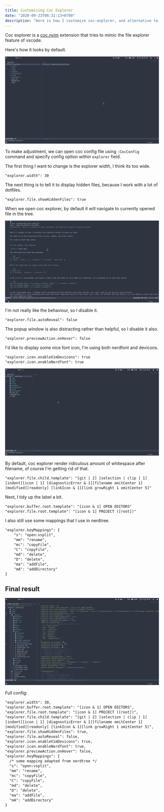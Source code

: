 ```yaml
---
title: Customizing Coc Explorer
date: "2020-09-23T08:31:13+0700"
description: "Here is how I customize coc-explorer, and alternative to nerdtree"
---
```


Coc explorer is a [coc.nvim](https://github.com/neoclide/coc.nvim/wiki/Using-coc-extensions) extension that tries to mimic the file explorer feature of vscode.

Here's how it looks by default.

![Initial looks](./initial.png)

To make adjustment, we can open coc config file using `:CocConfig` command and specify config option within `explorer` field.

The first thing I want to change is the explorer width, I think its too wide.

```
"explorer.width": 30
```

The next thing is to tell it to display hidden files, because I work with a lot of dotfiles.

```
"explorer.file.showHiddenFiles": true
```

When we open coc explorer, by default it will navigate to currently opened file in the tree.

![auto reveal by default](./coc-explorer-auto-reveal.gif)

I'm not really like the behaviour, so I disable it.

```
"explorer.file.autoReveal": false
```

The popup window is also distracting rather than helpful, so I disable it also.

```
"explorer.previewAction.onHover": false
```

I'd like to display some nice font icon, I'm using both nerdfont and devicons.

```
"explorer.icon.enableVimDevicons": true
"explorer.icon.enableNerdfont": true
```

![with icon](./with-icon.png)


By default, coc explorer render ridiculous amount of whitespace after filename, of course I'm getting rid of that.

```
"explorer.file.child.template": "[git | 2] [selection | clip | 1] [indent][icon | 1] [diagnosticError & 1][filename omitCenter 1][modified][readonly] [linkIcon & 1][link growRight 1 omitCenter 5]"
```

Next, I tidy up the label a bit.

```
"explorer.buffer.root.template": "[icon & 1] OPEN EDITORS"
"explorer.file.root.template": "[icon & 1] PROJECT ([root])"
```

I also still use some mappings that I use in nerdtree.

```
"explorer.keyMappings": {
    "s": "open:vsplit",
    "mm": "rename",
    "mc": "copyFile",
    "C": "copyFile",
    "md": "delete",
    "D": "delete",
    "ma": "addFile",
    "mA": "addDirectory"
}
```

## Final result

![final result](./final.png)

Full config:

```
"explorer.width": 30,
"explorer.buffer.root.template": "[icon & 1] OPEN EDITORS",
"explorer.file.root.template": "[icon & 1] PROJECT ([root])",
"explorer.file.child.template": "[git | 2] [selection | clip | 1] [indent][icon | 1] [diagnosticError & 1][filename omitCenter 1][modified][readonly] [linkIcon & 1][link growRight 1 omitCenter 5]",
"explorer.file.showHiddenFiles": true,
"explorer.file.autoReveal": false,
"explorer.icon.enableVimDevicons": true,
"explorer.icon.enableNerdfont": true,
"explorer.previewAction.onHover": false,
"explorer.keyMappings": {
  /* some mapping adapted from nerdtree */
  "s": "open:vsplit",
  "mm": "rename",
  "mc": "copyFile",
  "C": "copyFile",
  "md": "delete",
  "D": "delete",
  "ma": "addFile",
  "mA": "addDirectory"
}
```
